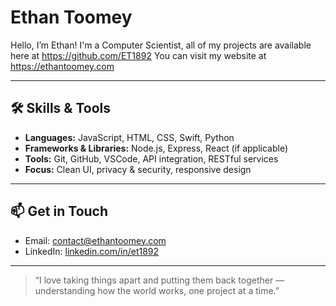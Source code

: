 # Ethan Toomey

Hello, I’m Ethan!
I'm a Computer Scientist, all of my projects are available here at https://github.com/ET1892
You can visit my website at https://ethantoomey.com

---
## 🛠 Skills & Tools

- **Languages:** JavaScript, HTML, CSS, Swift, Python  
- **Frameworks & Libraries:** Node.js, Express, React (if applicable)  
- **Tools:** Git, GitHub, VSCode, API integration, RESTful services  
- **Focus:** Clean UI, privacy & security, responsive design

---

## 📫 Get in Touch

- Email: [contact@ethantoomey.com](mailto:contact@ethantoomey.com)  
- LinkedIn: [linkedin.com/in/et1892](https://www.linkedin.com/in/et1892)  

---

> “I love taking things apart and putting them back together — understanding how the world works, one project at a time.”
